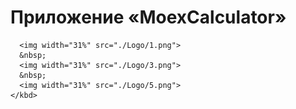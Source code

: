 # Приложение «MoexCalculator»

<p align="center">
    <kbd>

      <img width="31%" src="./Logo/1.png">
      &nbsp;
      <img width="31%" src="./Logo/3.png">
      &nbsp;
      <img width="31%" src="./Logo/5.png">  
    </kbd>
</p>
